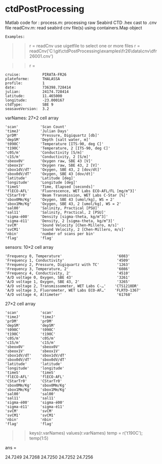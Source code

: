# ctdPostProcessing
Matlab code for :
process.m: processing raw Seabird CTD .hex cast to .cnv file
readCnv.m: read seabird cnv file(s) using containers.Map object
 
    Examples:
 
>>  r = readCnv  use uigetfile to select one or more files
>>  r = readCnv('C:\git\ctdPostProcessing\examples\fr26\data\cnv\dfr26001.cnv')
 
>>  r = 

	cruise:          PIRATA-FR26
	plateforme:      THALASSA
	profile:         1
	date:            736398.728414
	julian:          24174.728414
	latitude:        11.465000
	longitude:       -23.000167
	ctdType:         SBE 9 
	seasaveVersion:  3.2

varNames:  27×2 cell array

    'scan'          'Scan Count'                                
    'timeJ'         'Julian Days'                               
    'prDM'          'Pressure, Digiquartz [db]'                 
    'depSM'         'Depth [salt water, m]'                     
    't090C'         'Temperature [ITS-90, deg C]'               
    't190C'         'Temperature, 2 [ITS-90, deg C]'            
    'c0S/m'         'Conductivity [S/m]'                        
    'c1S/m'         'Conductivity, 2 [S/m]'                     
    'sbeox0V'       'Oxygen raw, SBE 43 [V]'                    
    'sbeox1V'       'Oxygen raw, SBE 43, 2 [V]'                 
    'sbox1dV/dT'    'Oxygen, SBE 43, 2 [dov/dt]'                
    'sbox0dV/dT'    'Oxygen, SBE 43 [dov/dt]'                   
    'latitude'      'Latitude [deg]'                            
    'longitude'     'Longitude [deg]'                           
    'timeS'         'Time, Elapsed [seconds]'                   
    'flECO-AFL'     'Fluorescence, WET Labs ECO-AFL/FL [mg/m^3]'
    'CStarTr0'      'Beam Transmission, WET Labs C-Star [%]'    
    'sbox0Mm/Kg'    'Oxygen, SBE 43 [umol/kg], WS = 2'          
    'sbox1Mm/Kg'    'Oxygen, SBE 43, 2 [umol/kg], WS = 2'       
    'sal00'         'Salinity, Practical [PSU]'                 
    'sal11'         'Salinity, Practical, 2 [PSU]'              
    'sigma-é00'     'Density [sigma-theta, kg/m^3]'             
    'sigma-é11'     'Density, 2 [sigma-theta, kg/m^3]'          
    'svCM'          'Sound Velocity [Chen-Millero, m/s]'        
    'svCM1'         'Sound Velocity, 2 [Chen-Millero, m/s]'     
    'nbin'          'number of scans per bin'                   
    'flag'          'flag'                                      

sensors:  10×2 cell array

    'Frequency 0, Temperature'                         '6083'      
    'Frequency 1, Conductivity'                        '4509'      
    'Frequency 2, Pressure, Digiquartz with TC'        '1263'      
    'Frequency 3, Temperature, 2'                      '6086'      
    'Frequency 4, Conductivity, 2'                     '4510'      
    'A/D voltage 0, Oxygen, SBE 43'                    '3261'      
    'A/D voltage 1, Oxygen, SBE 43, 2'                 '3265'      
    'A/D voltage 2, Transmissometer, WET Labs C-…'    'CTS1210DR' 
    'A/D voltage 3, Fluorometer, WET Labs ECO-AF…'    'FLRTD-1367'
    'A/D voltage 4, Altimeter'                         '61768'     

  27×2 cell array

    'scan'          'scan'      
    'timeJ'         'timeJ'     
    'prDM'          'prDM'      
    'depSM'         'depSM'     
    't090C'         't090C'     
    't190C'         't190C'     
    'c0S/m'         'c0S/m'     
    'c1S/m'         'c1S/m'     
    'sbeox0V'       'sbeox0V'   
    'sbeox1V'       'sbeox1V'   
    'sbox1dV/dT'    'sbox1dV/dT'
    'sbox0dV/dT'    'sbox0dV/dT'
    'latitude'      'latitude'  
    'longitude'     'longitude' 
    'timeS'         'timeS'     
    'flECO-AFL'     'flECO-AFL' 
    'CStarTr0'      'CStarTr0'  
    'sbox0Mm/Kg'    'sbox0Mm/Kg'
    'sbox1Mm/Kg'    'sbox1Mm/Kg'
    'sal00'         'sal00'     
    'sal11'         'sal11'     
    'sigma-é00'     'sigma-é00' 
    'sigma-é11'     'sigma-é11' 
    'svCM'          'svCM'      
    'svCM1'         'svCM1'     
    'nbin'          'nbin'      
    'flag'          'flag'      
 
>> keys(r.varNames)
>> values(r.varNames)
>> temp = r('t190C');
>> temp(1:5)

ans =

   24.7249
   24.7268
   24.7250
   24.7252
   24.7256
 
